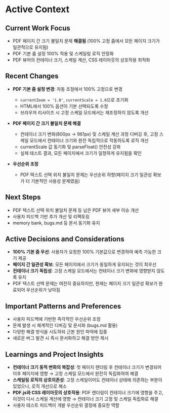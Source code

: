# Active Context

## Current Work Focus

* PDF 페이지 간 크기 불일치 문제 **해결됨** (100% 고정 줌에서 모든 페이지 크기가 일관적으로 유지됨)
* PDF 기본 줌 설정 100% 적용 및 스케일링 로직 안정화
* PDF 뷰어의 컨테이너 크기, 스케일 계산, CSS 레이아웃의 상호작용 최적화

## Recent Changes

* **PDF 기본 줌 설정 변경**: 자동 조정에서 100% 고정으로 변경
  - `currentZoom = '1.0'`, `currentScale = 1.0`으로 초기화
  - HTML에서 100% 옵션이 기본 선택되도록 수정
  - 브라우저 리사이즈 시 고정 스케일 모드에서는 재조정하지 않도록 개선

* **PDF 페이지 간 크기 불일치 문제 해결**
  - 컨테이너 크기 변화(800px → 961px) 및 스케일 계산 과정 디버깅 후, 고정 스케일 모드에서 컨테이너 크기와 완전 독립적으로 작동하도록 로직 개선
  - currentScale 값 동기화 및 parseFloat() 안전성 강화
  - 실제 테스트 결과, 모든 페이지에서 크기가 일정하게 유지됨을 확인

* **우선순위 조정**
  - PDF 텍스트 선택 위치 불일치 문제는 우선순위 하향(페이지 크기 일관성 확보가 더 기본적인 사용성 문제였음)

## Next Steps

* PDF 텍스트 선택 위치 불일치 문제 등 남은 PDF 뷰어 세부 이슈 개선
* 사용자 피드백 기반 추가 개선 및 리팩토링
* memory bank, bugs.md 등 문서 동기화 유지

## Active Decisions and Considerations

* **100% 기본 줌 우선**: 사용자가 요청한 100% 기본값으로 변경하여 예측 가능한 크기 제공
* **페이지 간 일관성 확보**: 모든 페이지에서 크기가 동일하게 유지되는 것이 최우선
* **컨테이너 크기 독립성**: 고정 스케일 모드에서는 컨테이너 크기 변화에 영향받지 않도록 유지
* PDF 텍스트 선택 문제는 여전히 중요하지만, 현재는 페이지 크기 일관성 확보가 완료되어 우선순위가 낮아짐

## Important Patterns and Preferences

* 사용자 피드백에 기반한 즉각적인 우선순위 조정
* 문제 발생 시 체계적인 디버깅 및 문서화 (bugs.md 활용)
* 다양한 해결 방식을 시도하되 근본 원인 파악에 집중
* 새로운 버그 발견 시 즉시 문서화하고 해결 방안 제시

## Learnings and Project Insights

* **컨테이너 크기 동적 변화의 복잡성**: 첫 페이지 렌더링 후 컨테이너 크기가 변경되어 이후 페이지에 영향 → 고정 스케일 모드에서 완전히 독립화하여 해결
* **스케일링 로직의 상호의존성**: 고정 스케일이어도 컨테이너 상태에 의존하는 부분이 있었으나, 로직 개선으로 해소
* **PDF.js와 CSS 레이아웃의 상호작용**: PDF 렌더링이 컨테이너 크기에 영향을 주고, 이것이 다시 스케일 계산에 영향 → 컨테이너 크기 고정 및 스케일 독립화로 해결
* 사용자 테스트 피드백이 개발 우선순위 결정에 중요한 역할
